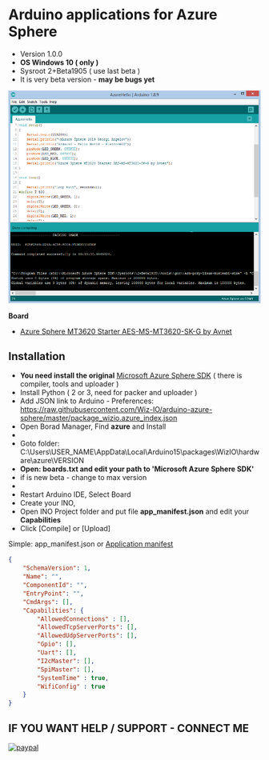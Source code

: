 # Arduino applications for Azure Sphere
* Version 1.0.0
* **OS Windows 10 ( only )** 
* Sysroot 2+Beta1905 ( use last beta )
* It is very beta version - **may be bugs yet** 

![Project](https://raw.githubusercontent.com/Wiz-IO/LIB/master/azure/arduino-azure-sphere.png) 

**Board** 
* [Azure Sphere MT3620 Starter AES-MS-MT3620-SK-G by Avnet](https://www.avnet.com/shop/us/products/avnet-engineering-services/aes-ms-mt3620-sk-g-3074457345636825680/)

## Installation
* **You need install the original** [Microsoft Azure Sphere SDK](https://docs.microsoft.com/en-us/azure-sphere/install/install) ( there is compiler, tools and uploader )
* Install Python ( 2 or 3, need for packer and uploader )
* Add JSON link to Arduino - Preferences: https://raw.githubusercontent.com/Wiz-IO/arduino-azure-sphere/master/package_wizio.azure_index.json 
* Open Borad Manager, Find **azure** and Install 
*
* Goto folder: C:\Users\USER_NAME\AppData\Local\Arduino15\packages\WizIO\hardware\azure\VERSION
* **Open: boards.txt and edit your path to 'Microsoft Azure Sphere SDK'**
* if is new beta - change to max version
*
* Restart Arduino IDE, Select Board 
* Create your INO, 
* Open INO Project folder and put file **app_manifest.json** and edit your **Capabilities**
* Click [Compile] or [Upload]

Simple: app_manifest.json or [Application manifest](https://docs.microsoft.com/en-us/azure-sphere/app-development/app-manifest)
```json
{
    "SchemaVersion": 1,
    "Name": "",
    "ComponentId": "",
    "EntryPoint": "",
    "CmdArgs": [],
    "Capabilities": {
        "AllowedConnections" : [],
        "AllowedTcpServerPorts": [],
        "AllowedUdpServerPorts": [],
        "Gpio": [],
        "Uart": [],        
        "I2cMaster": [],
        "SpiMaster": [],
        "SystemTime" : true,
        "WifiConfig" : true
    }
}
```


## IF YOU WANT HELP / SUPPORT - CONNECT ME
[![paypal](https://www.paypalobjects.com/en_US/i/btn/btn_donate_SM.gif)](https://www.paypal.com/cgi-bin/webscr?cmd=_s-xclick&hosted_button_id=ESUP9LCZMZTD6)
